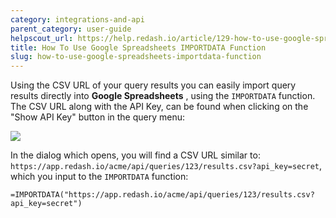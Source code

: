 ```yaml
---
category: integrations-and-api
parent_category: user-guide
helpscout_url: https://help.redash.io/article/129-how-to-use-google-spreadsheets-importdata-function
title: How To Use Google Spreadsheets IMPORTDATA Function
slug: how-to-use-google-spreadsheets-importdata-function
---
```


Using the CSV URL of your query results you can easily import query results
directly into **Google Spreadsheets** , using the `IMPORTDATA` function. The
CSV URL along with the API Key, can be found when clicking on the "Show API
Key" button in the query menu:

![](/static/images/docs/gitbook/query-api-key.png)

In the dialog which opens, you will find a CSV URL similar to:
`https://app.redash.io/acme/api/queries/123/results.csv?api_key=secret`, which
you input to the `IMPORTDATA` function:

`=IMPORTDATA("https://app.redash.io/acme/api/queries/123/results.csv?api_key=secret")`
